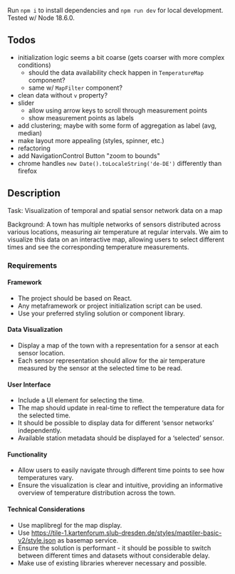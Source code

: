 Run `npm i` to install dependencies and `npm run dev` for local development. Tested w/ Node 18.6.0.


## Todos
* initialization logic seems a bit coarse (gets coarser with more complex conditions)
  * should the data availability check happen in `TemperatureMap` component?
  * same w/ `MapFilter` component?
* clean data without `v` property?
* slider
  * allow using arrow keys to scroll through measurement points
  * show measurement points as labels
* add clustering; maybe with some form of aggregation as label (avg, median)
* make layout more appealing (styles, spinner, etc.)
* refactoring
* add NavigationControl Button "zoom to bounds"
* chrome handles `new Date().toLocaleString('de-DE')` differently than firefox

## Description
Task: Visualization of temporal and spatial sensor network data on a map

Background: A town has multiple networks of sensors distributed across various locations, measuring air temperature at regular intervals. We aim to visualize this data on an interactive map, allowing users to select different times and see the corresponding temperature measurements.

### Requirements

#### Framework
- The project should be based on React.
- Any metaframework or project initialization script can be used.
- Use your preferred styling solution or component library.
#### Data Visualization
- Display a map of the town with a representation for a sensor at each sensor location.
- Each sensor representation should allow for the air temperature measured by the sensor at the selected time to be read.
#### User Interface
- Include a UI element for selecting the time.
- The map should update in real-time to reflect the temperature data for the selected time.
- It should be possible to display data for different ‘sensor networks’ independently.
- Available station metadata should be displayed for a ‘selected’ sensor.
#### Functionality
- Allow users to easily navigate through different time points to see how temperatures vary.
- Ensure the visualization is clear and intuitive, providing an informative overview of temperature distribution across the town.
#### Technical Considerations
- Use maplibregl for the map display.
- Use https://tile-1.kartenforum.slub-dresden.de/styles/maptiler-basic-v2/style.json as basemap service.
- Ensure the solution is performant - it should be possible to switch between different times and datasets without considerable delay.
- Make use of existing libraries wherever necessary and possible.

